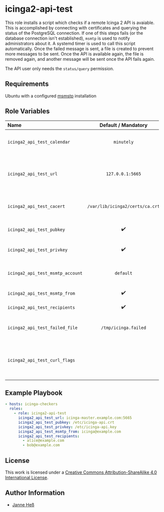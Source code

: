 # icinga2-api-test

This role installs a script which checks if a remote Icinga 2 API is avaiable.
This is accomplished by connecting with certificates and querying the status of the PostgreSQL connection.
If one of this steps fails (or the database connection isn't established), `msmtp` is used to notify administrators about it.
A systemd timer is used to call this script automatically.
Once the failed message is sent, a file is created to prevent more messages to be sent.
Once the API is available again, the file is removed again, and another message will be sent once the API fails again.

The API user only needs the `status/query` permission.

## Requirements

Ubuntu with a configured [msmstp](https://github.com/stuvusIT/msmtp) installation

## Role Variables

| Name                             | Default / Mandatory             | Description                                                                      |
|:---------------------------------|:-------------------------------:|:---------------------------------------------------------------------------------|
| `icinga2_api_test_calendar`      | `minutely`                      | `systemd.time(7)` specification for the test schedule                            |
| `icinga2_api_test_url`           | `127.0.0.1:5665`                | API URL to connect to. Remember that this must match the name in the certificate |
| `icinga2_api_test_cacert`        | `/var/lib/icinga2/certs/ca.crt` | Path to the CA certificate to validate the server with                           |
| `icinga2_api_test_pubkey`        | :heavy_check_mark:              | Path to the public key for the API client                                        |
| `icinga2_api_test_privkey`       | :heavy_check_mark:              | Path to the private key for the API client                                       |
| `icinga2_api_test_msmtp_account` | `default`                       | msmtp account to use (if multiple are configured)                                |
| `icinga2_api_test_msmtp_from`    | :heavy_check_mark:              | Sender address for mails                                                         |
| `icinga2_api_test_recipients`    | :heavy_check_mark:              | List of message recipients                                                       |
| `icinga2_api_test_failed_file`   | `/tmp/icinga.failed`            | Path to a file which prevents notifications if it exists                         |
| `icinga2_api_test_curl_flags`    |                                 | Additional flags to `curl` (you can disable certificate verification here)       |

## Example Playbook

```yml
- hosts: icinga-checkers
  roles:
    - role: icinga2-api-test
      icinga2_api_test_url: icinga-master.example.com:5665
      icinga2_api_test_pubkey: /etc/icinga-api.crt
      icinga2_api_test_privkey: /etc/icinga-api.key
      icinga2_api_test_msmtp_from: icinga@example.com
      icinga2_api_test_recipients:
        - alice@example.com
        - bob@example.com
```

## License

This work is licensed under a [Creative Commons Attribution-ShareAlike 4.0 International License](http://creativecommons.org/licenses/by-sa/4.0/).

## Author Information

- [Janne Heß](https://github.com/dasJ)

